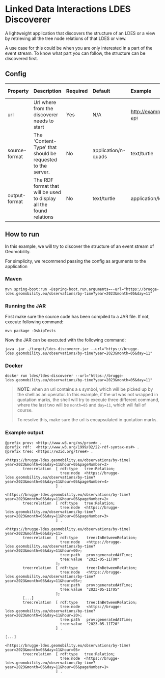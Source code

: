 # Linked Data Interactions LDES Discoverer

A lightweight application that discovers the structure of an LDES or a view by retrieving all the tree node relations of
that LDES or view.

A use case for this could be when you are only interested in a part of the event stream. To know what part you can
follow, the structure can be discovered first.

## Config

| Property      | Description                                                         | Required | Default             | Example                   | Supported values                                              |
|:--------------|:--------------------------------------------------------------------|:---------|:--------------------|:--------------------------|:--------------------------------------------------------------|
| url           | Url where from the discoverer needs to start                        | Yes      | N/A                 | http://example.com/my-api | HTTP and HTTPS url                                            |
| source-format | The 'Content-Type' that should be requested to the server.          | No       | application/n-quads | text/turtle               | Any type supported by [Apache Jena](https://jena.apache.org/) |
| output-format | The RDF format that will be used to display all the found relations | No       | text/turtle         | application/ld+json       | Any type supported by [Apache Jena](https://jena.apache.org/) |

## How to run

In this example, we will try to discover the structure of an event stream of Geomobility.

For simplicity, we recommend passing the config as arguments to the application

### Maven

```shell
mvn spring-boot:run -Dspring-boot.run.arguments=--url="https://brugge-ldes.geomobility.eu/observations/by-time?year=2023&month=05&day=11"
```

### Running the JAR

First make sure the source code has been compiled to a JAR file. If not, execute following command:

```shell
mvn package -DskipTests
```

Now the JAR can be executed with the following command:

```shell
java -jar ./target/ldes-discoverer.jar --url="https://brugge-ldes.geomobility.eu/observations/by-time?year=2023&month=05&day=11"
```

### Docker

```shell
docker run ldes/ldes-discoverer --url="https://brugge-ldes.geomobility.eu/observations/by-time?year=2023&month=05&day=11"
```

> **NOTE**: when an url contains a `&` symbol, which will be picked up by the shell as an operator. In this example, if
> the url was not wrapped in quotation marks, the shell will try to execute three different command, where the last two
> will be `month=05` and `day=11`, which will fail of course.
>
> To resolve this, make sure the url is encapsulated in quotation marks.

### Example output

```turtle
@prefix prov: <http://www.w3.org/ns/prov#> .
@prefix rdf:  <http://www.w3.org/1999/02/22-rdf-syntax-ns#> .
@prefix tree: <https://w3id.org/tree#> .

<https://brugge-ldes.geomobility.eu/observations/by-time?year=2023&month=05&day=11&hour=05&pageNumber=3>
        tree:relation  [ rdf:type   tree:Relation;
                         tree:node  <https://brugge-ldes.geomobility.eu/observations/by-time?year=2023&month=05&day=11&hour=05&pageNumber=4>
                       ] .

<https://brugge-ldes.geomobility.eu/observations/by-time?year=2023&month=05&day=11&hour=05&pageNumber=2>
        tree:relation  [ rdf:type   tree:Relation;
                         tree:node  <https://brugge-ldes.geomobility.eu/observations/by-time?year=2023&month=05&day=11&hour=05&pageNumber=3>
                       ] .

<https://brugge-ldes.geomobility.eu/observations/by-time?year=2023&month=05&day=11>
        tree:relation  [ rdf:type    tree:InBetweenRelation;
                         tree:node   <https://brugge-ldes.geomobility.eu/observations/by-time?year=2023&month=05&day=11&hour=00>;
                         tree:path   prov:generatedAtTime;
                         tree:value  "2023-05-11T00"
                       ];
        tree:relation  [ rdf:type    tree:InBetweenRelation;
                         tree:node   <https://brugge-ldes.geomobility.eu/observations/by-time?year=2023&month=05&day=11&hour=05>;
                         tree:path   prov:generatedAtTime;
                         tree:value  "2023-05-11T05"
                       ];
        [...]
        tree:relation  [ rdf:type    tree:InBetweenRelation;
                         tree:node   <https://brugge-ldes.geomobility.eu/observations/by-time?year=2023&month=05&day=11&hour=20>;
                         tree:path   prov:generatedAtTime;
                         tree:value  "2023-05-11T20"
                       ] .

[...]

<https://brugge-ldes.geomobility.eu/observations/by-time?year=2023&month=05&day=11&hour=05>
        tree:relation  [ rdf:type   tree:Relation;
                         tree:node  <https://brugge-ldes.geomobility.eu/observations/by-time?year=2023&month=05&day=11&hour=05&pageNumber=1>
                       ] .

```